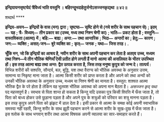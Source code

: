 **इन्द्रियायनसृष्ट्येदं त्रैविध्यं भाति वस्तुनि ।** **बहिरन्तॢभदाहेतुर्जनोऽसज्जनकृद्यथा ॥ ४२॥** 

शब्दार्थ **** 

**इन्द्रिय-अयन—** **इन्द्रियों के वास (मन) द्वारा** **; सृष्ट्या—** **सृष्टि होने से (नये शरीर के साथ पहचान से)** **; इदम्—** **यह** **; त्रै-** **विध्यम्—** **तीन प्रकार का (उच्च, मध्य तथा निश्न श्रेणी का)** **; भाति—** **प्रकट होता है** **; वस्तुनि—** **वास्तविकता (आत्मा) में** **;** **बहि:—** **बाह्य** **; अन्त:—** **तथा आन्तरिक** **; भिदा—** **अन्तरों का** **; हेतु:—** **कारण** **; जन:—** **व्यक्ति** **; असत्-जन—** **बुरे व्यक्ति का** **;** **कृत्—** **जनक** **; यथा—** **जिस तरह।** **.** 

**चूँकि मन, जो कि इन्द्रियों का आश्रय है, नवीन शरीर के साथ अपनी पहचान कर लेता है** **अतएव उच्च, मध्यम तथा निश्न—ये तीन भौतिक श्रेणियाँ ऐसी प्रतीत होने लगती हैं मानो** **आत्मा की असलियत के भीतर उपस्थित हों। इस तरह आत्मा बाह्य तथा अन्त: द्वैत उत्पन्न करता** **है, जिस तरह मनुष्य कुपुत्र को जन्म दे।** **तात्पर्य :** विभिन्न शरीरों की सश्पत्ति, सौन्दर्य, बल, बुद्धि, यश तथा वैराग्य को भौतिक अवस्था के अनुसार उत्तम, सामान्य या निकृष्ट माना जाता है। आत्मा किसी शरीर को प्राप्त करता है और अपने को तथा अन्यों को उनकी भौतिक अवस्था के अनुसार उच्च, मध्यम या निश्न श्रेणी का मानता है। वस्तुत: शाश्वत आत्मा भौतिक द्वैत के परे होता है लेकिन वह भूलवश भौतिक अवस्था को अपना मान बैठता है। *असज्जन कृद् यथा* पद महत्त्वपूर्ण है। स्वभाव से पिता शान्त हो सकता है किन्तु यदि उसका पुत्र किसी विपत्ति में फँस जाता है, तो पिता को बाध्य होकर उसे छुड़ाना पड़ता है और अपने पुत्र के शत्रुओं को परिवार का शत्रु मानना पड़ता है। इस तरह कुपुत्र अपने पिता को झंझट में डाल देता है। इसी प्रकार से आत्मा के समक्ष कोई अपनी स्वाभाविक समस्या नहीं रहती, किन्तु शरीर के साथ झूठी पहचान करने से आत्मा शरीर के सुख-दुख में फँस जाता है। इस श्लोक के साथ भगवान् शरीर तथा आत्मा विषयक अपनी व्यालया का सार-समाहार करते हैं।  